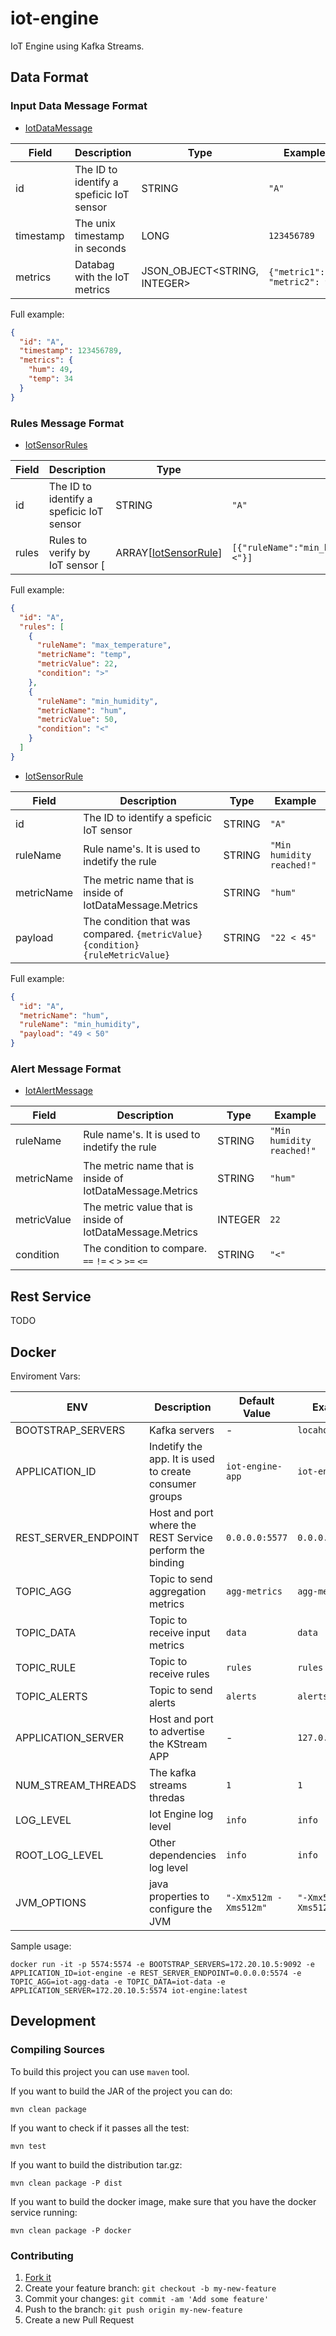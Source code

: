 # iot-engine
IoT Engine using Kafka Streams.

## Data Format

### Input Data Message Format

* [IotDataMessage](https://github.com/andresgomezfrr/iot-engine/blob/master/service/src/main/java/kafkastreams/iot/model/IotDataMessage.java)

| Field  | Description  | Type  | Example |
|---|---|---|---|
|  id |  The ID to identify a speficic IoT sensor | STRING  |  `"A"` |   
|  timestamp | The unix timestamp in seconds  |  LONG | `123456789` |   
|  metrics |  Databag with the IoT metrics |  JSON_OBJECT<STRING, INTEGER> | `{"metric1":22, "metric2": 90}` |   

Full example:

```json
{
  "id": "A",
  "timestamp": 123456789,
  "metrics": {
    "hum": 49,
    "temp": 34
  }
}
```

### Rules Message Format

* [IotSensorRules](https://github.com/andresgomezfrr/iot-engine/blob/master/service/src/main/java/kafkastreams/iot/model/IotSensorRules.java)

| Field  | Description  | Type  | Example |
|---|---|---|---|
|  id |  The ID to identify a speficic IoT sensor | STRING  |  `"A"` |   
|  rules | Rules to verify by IoT sensor [  |  ARRAY[[IotSensorRule](https://github.com/andresgomezfrr/iot-engine/blob/master/service/src/main/java/kafkastreams/iot/model/IotSensorRule.java)] | `[{"ruleName":"min_humidity","metricName":"hum","metricValue":50,"condition":"<"}]`|   

Full example:

```json
{
  "id": "A",
  "rules": [
    {
      "ruleName": "max_temperature",
      "metricName": "temp",
      "metricValue": 22,
      "condition": ">"
    },
    {
      "ruleName": "min_humidity",
      "metricName": "hum",
      "metricValue": 50,
      "condition": "<"
    }
  ]
}
```

* [IotSensorRule](https://github.com/andresgomezfrr/iot-engine/blob/master/service/src/main/java/kafkastreams/iot/model/IotSensorRule.java)

| Field  | Description  | Type  | Example |
|---|---|---|---|
|  id |  The ID to identify a speficic IoT sensor | STRING  |  `"A"` |   
|  ruleName |  Rule name's. It is used to indetify the rule | STRING  |  `"Min humidity reached!"` |   
|  metricName |  The metric name that is inside of IotDataMessage.Metrics | STRING  |  `"hum"` |   
|  payload |  The condition that was compared. `{metricValue} {condition} {ruleMetricValue}` | STRING  |  `"22 < 45"` |   

Full example:

```json
{
  "id": "A",
  "metricName": "hum",
  "ruleName": "min_humidity",
  "payload": "49 < 50"
}
```


### Alert Message Format

* [IotAlertMessage](https://github.com/andresgomezfrr/iot-engine/blob/master/service/src/main/java/kafkastreams/iot/model/IotAlertMessage.java)

| Field  | Description  | Type  | Example |
|---|---|---|---|
|  ruleName |  Rule name's. It is used to indetify the rule | STRING  |  `"Min humidity reached!"` |   
|  metricName |  The metric name that is inside of IotDataMessage.Metrics | STRING  |  `"hum"` |   
|  metricValue |  The metric value that is inside of IotDataMessage.Metrics | INTEGER  |  `22` |   
|  condition |  The condition to compare. `==` `!=` `<` `>` `>=` `<=` | STRING  |  `"<"` |   

## Rest Service

TODO

## Docker

Enviroment Vars:

| ENV  | Description  | Default Value  | Example |
|---|---|---|---|
|  BOOTSTRAP_SERVERS |  Kafka servers | -  | `locahost:9092`|  
|  APPLICATION_ID |  Indetify the app. It is used to create consumer groups | `iot-engine-app`  | `iot-engine-app` |    
|  REST_SERVER_ENDPOINT |  Host and port where the REST Service perform the binding | `0.0.0.0:5577`  |    `0.0.0.0:5577` |
|  TOPIC_AGG |  Topic to send aggregation metrics | `agg-metrics`  |    `agg-metrics` |
|  TOPIC_DATA |  Topic to receive input metrics  | `data`  |    `data`  |    
|  TOPIC_RULE |  Topic to receive rules  | `rules`  |    `rules`  |    
|  TOPIC_ALERTS |  Topic to send alerts  | `alerts`  |    `alerts`  |    
|  APPLICATION_SERVER |  Host and port to advertise the KStream APP | - | `127.0.0.1:5577`  |
|  NUM_STREAM_THREADS |  The kafka streams thredas | `1`  |    `1` |
|  LOG_LEVEL |  Iot Engine log level | `info`  |  `info` | 
|  ROOT_LOG_LEVEL |  Other dependencies log level | `info`  |  `info` | 
|  JVM_OPTIONS |  java properties to configure the JVM | `"-Xmx512m -Xms512m"`  | `"-Xmx512m -Xms512m"` |

Sample usage:

```
docker run -it -p 5574:5574 -e BOOTSTRAP_SERVERS=172.20.10.5:9092 -e APPLICATION_ID=iot-engine -e REST_SERVER_ENDPOINT=0.0.0.0:5574 -e TOPIC_AGG=iot-agg-data -e TOPIC_DATA=iot-data -e APPLICATION_SERVER=172.20.10.5:5574 iot-engine:latest
```

## Development

### Compiling Sources

To build this project you can use `maven` tool. 

If you want to build the JAR of the project you can do:

```
mvn clean package
```

If you want to check if it passes all the test:

```
mvn test
```

If you want to build the distribution tar.gz:

```
mvn clean package -P dist
```

If you want to build the docker image, make sure that you have the docker service running:

```
mvn clean package -P docker
```

### Contributing

1. [Fork it](https://github.com/andresgomezfrr/iot-engine/fork)
2. Create your feature branch: `git checkout -b my-new-feature`
3. Commit your changes: `git commit -am 'Add some feature'`
4. Push to the branch: `git push origin my-new-feature`
5. Create a new Pull Request
